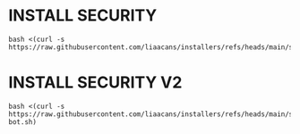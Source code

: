 # INSTALL SECURITY
```
bash <(curl -s https://raw.githubusercontent.com/liaacans/installers/refs/heads/main/security.sh)
```

# INSTALL SECURITY V2
```
bash <(curl -s https://raw.githubusercontent.com/liaacans/installers/refs/heads/main/security-bot.sh)
```
